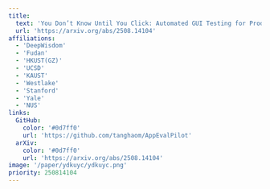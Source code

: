 ```yaml
---
title:
  text: 'You Don’t Know Until You Click: Automated GUI Testing for Production-Ready Software Evaluation'
  url: 'https://arxiv.org/abs/2508.14104'
affiliations:
  - 'DeepWisdom'
  - 'Fudan'
  - 'HKUST(GZ)'
  - 'UCSD'
  - 'KAUST'
  - 'Westlake'
  - 'Stanford'
  - 'Yale'
  - 'NUS'
links:
  GitHub:
    color: '#0d7ff0'
    url: 'https://github.com/tanghaom/AppEvalPilot'
  arXiv:
    color: '#0d7ff0'
    url: 'https://arxiv.org/abs/2508.14104'
image: '/paper/ydkuyc/ydkuyc.png'
priority: 250814104
---
```

